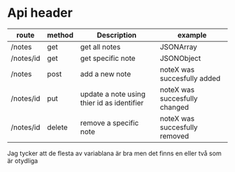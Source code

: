 <h1> Api header </h1>

route | method | Description | example
--- | --- | --- | --- 
/notes | get | get all notes | JSONArray
/notes/id | get | get specific note | JSONObject
/notes | post | add a new note | noteX was succesfully added
/notes/id | put | update a note using thier id as identifier | noteX was succesfully changed
/notes/id | delete | remove a specific note | noteX was succesfully removed

Jag tycker att de flesta av variablana är bra men det finns en eller två som är otydliga




